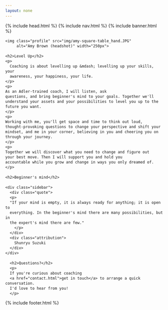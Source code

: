 ```yaml
---
layout: none
---
```

<html>
<head>
  {% include head.html %}
</head>

<body>
  {% include nav.html %}
  {% include banner.html %}

  <section class="content box">

    <img class="profile" src="img/amy-square-table_hand.JPG" 
         alt="Amy Brown (headshot)" width="250px">

    <h2>Level Up</h2>
    <p>
      Coaching is about levelling up &mdash; levelling up your skills, your
      awareness, your happiness, your life.
    </p> 
    <p>
    As an Adler-trained coach, I will listen, ask 
    questions, and bring beginner's mind to your goals. Together we'll
    understand your assets and your possibilities to level you up to the
    future you want.
    </p>
    <p>
    Working with me, you'll get space and time to think out loud, 
    thought-provoking questions to change your perspective and shift your
    mindset, and me in your corner, believing in you and cheering you on
    through your journey.
    </p>
    <p>
    Together we will discover what you need to change and figure out 
    your best move. Then I will support you and hold you
    accountable while you grow and change in ways you only dreamed of.
    </p>

    <h2>Beginner's mind</h2>

    <div class="sidebar">
      <div class="quote">
      <p>
      "If your mind is empty, it is always ready for anything; it is open to
      everything. In the beginner's mind there are many possibilities, but in
      the expert's mind there are few."
        </p>
      </div>
      <div class="attribution">
        Shunryu Suzuki
      </div>
    </div>

      <h2>Questions?</h2>
      <p>
      If you're curious about coaching 
      <a href="contact.html">get in touch</a> to arrange a quick conversation.
      I'd love to hear from you!
      </p>

  </section>

  {% include footer.html %}

</body>
</html>

